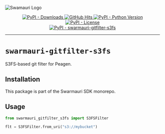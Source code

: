 ![Swamauri Logo](https://res.cloudinary.com/dbjmpekvl/image/upload/v1730099724/Swarmauri-logo-lockup-2048x757_hww01w.png)

<p align="center">
    <a href="https://pypi.org/project/swarmauri-gitfilter-s3fs/">
        <img src="https://img.shields.io/pypi/dm/swarmauri-gitfilter-s3fs" alt="PyPI - Downloads"/>
    </a>
    <a href="https://github.com/swarmauri/swarmauri-sdk/tree/main/pkgs/standards/swarmauri_gitfilter_s3fs">
        <img src="https://hits.seeyoufarm.com/api/count/incr/badge.svg?url=https://github.com/swarmauri/swarmauri-sdk/tree/main/pkgs/standards/swarmauri_gitfilter_s3fs&count_bg=%2379C83D&title_bg=%23555555&icon=&icon_color=%23E7E7E7&title=hits&edge_flat=false" alt="GitHub Hits"/>
    </a>
    <a href="https://pypi.org/project/swarmauri-gitfilter-s3fs/">
        <img src="https://img.shields.io/pypi/pyversions/swarmauri-gitfilter-s3fs" alt="PyPI - Python Version"/>
    </a>
    <a href="https://pypi.org/project/swarmauri-gitfilter-s3fs/">
        <img src="https://img.shields.io/pypi/l/swarmauri-gitfilter-s3fs" alt="PyPI - License"/>
    </a>
    <br />
    <a href="https://pypi.org/project/swarmauri-gitfilter-s3fs/">
        <img src="https://img.shields.io/pypi/v/swarmauri-gitfilter-s3fs?label=swarmauri-gitfilter-s3fs&color=green" alt="PyPI - swarmauri-gitfilter-s3fs"/>
    </a>
</p>

---

# `swarmauri-gitfilter-s3fs`

S3FS-based git filter for Peagen.

## Installation

This package is part of the Swarmauri SDK monorepo.

## Usage

```python
from swarmauri_gitfilter_s3fs import S3FSFilter

flt = S3FSFilter.from_uri("s3://mybucket")
```
